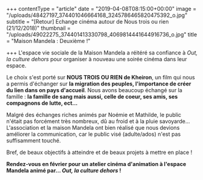 +++
contentType = "article"
date = "2019-04-08T08:15:00+00:00"
image = "/uploads/48427197_374401046664168_3245786465820475392_o.jpg"
subtitle = "[Retour] Echange cinéma autour de Nous trois ou rien (21/12/2018)"
thumbnail = "/uploads/49022275_374401413330798_4069814441644916736_o.jpg"
title = "Maison Mandela : Deuxième !"

+++
L'espace vie sociale de la Maison Mandela a réitéré sa confiance à _Out, la culture dehors_ pour organiser à nouveau une soirée cinéma dans leur espace.

Le choix s'est porté sur **NOUS TROIS OU RIEN de Kheiron**, un film qui nous a permis d'échanger sur **la migration des peuples, l'importance de créer du lien dans on pays d'accueil**. Nous avons beaucoup échangé sur la famille : **la famille de sang mais aussi, celle de coeur, ses amis, ses compagnons de lutte, ect...**

Malgré des échanges riches animés par Noémie et Mathilde, le public n'était pas forcément très nombreux, dû au froid et à la pluie savoyarde... L'association et la maison Mandela ont bien réalisé que nous devions améliorer la communication, car le public visé (adulte/ados) n'est pas suffisamment touché.

Bref, de beaux objectifs à atteindre et de beaux projets à mettre en place !

**Rendez-vous en février pour un atelier cinéma d'animation à l'espace Mandela animé par... _Out, la culture dehors_ !**